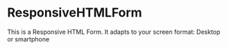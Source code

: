 # ResponsiveHTMLForm
This is a Responsive HTML Form. It adapts to your screen format: Desktop or smartphone
